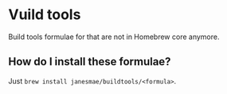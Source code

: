 # Vuild tools
Build tools formulae for that are not in Homebrew core anymore.

## How do I install these formulae?
Just `brew install janesmae/buildtools/<formula>`.

